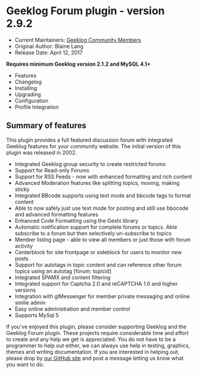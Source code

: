 # Geeklog Forum plugin - version 2.9.2

* Current Maintainers: [Geeklog Community Members](https://github.com/orgs/Geeklog-Plugins/people)
* Original Author: Blaine Lang
* Release Date: April 12, 2017

**Requires minimum Geeklog version 2.1.2 and MySQL 4.1+**

* Features
* Changelog
* Installing
* Upgrading
* Configuration
* Profile Integration

## Summary of features

This plugin provides a full featured discussion forum with integrated Geeklog features for your community website. The initial version of this plugin was released in 2002.

* Integrated Geeklog group security to create restricted forums
* Support for Read-only Forums
* Support for RSS Feeds - now with enhanced formatting and rich content
* Advanced Moderation features like splitting topics, moving, making sticky
* Integrated BBcode supports using text mode and bbcode tags to format content
* Able to now safely just use text mode for posting and still use bbocode and advanced formatting features
* Enhanced Code Formatting using the Geshi library
* Automatic notification support for complete forums or topics. Able subscribe to a forum but then selectively un-subscribe to topics
* Member listing page - able to view all members or just those with forum activity
* Centerblock for site frontpage or sideblock for users to monitor new posts
* Support for autotags in topic content and can reference other forum topics using an autotag [forum: topicid]
* Integrated SPAMX and content filtering
* Integrated support for Captcha 2.0 and reCAPTCHA 1.0 and higher versions
* Integration with glMessenger for member private messaging and online smilie admin
* Easy online administration and member control
* Supports MySql 5

If you've enjoyed this plugin, please consider supporting Geeklog and the Geeklog Forum plugin. These projects require considerable time and effort to create and any help we get is appreciated. You do not have to be a programmer to help out either, we can always use help in testing, graphics, themes and writing documentation. If you are interested in helping out, please drop by [our GitHub site](https://github.com/Geeklog-Plugins) and post a message letting us know what you want to do.
